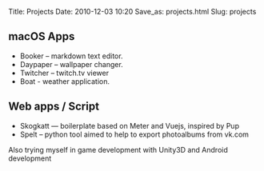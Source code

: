 Title: Projects
Date: 2010-12-03 10:20
Save_as: projects.html
Slug: projects

## macOS Apps

- Booker – markdown text editor.
- Daypaper – wallpaper changer.
- Twitcher – twitch.tv viewer
- Boat - weather application.

## Web apps / Script

- Skogkatt — boilerplate based on Meter and Vuejs, inspired by Pup
- Spelt – python tool aimed to help to export photoalbums from vk.com

Also trying myself in game development with Unity3D and Android development